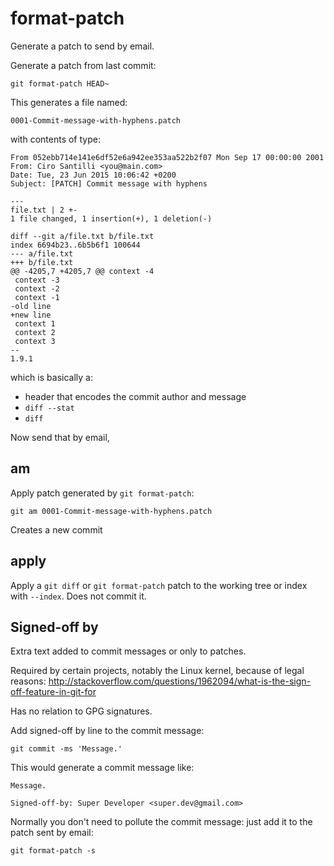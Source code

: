 # format-patch

Generate a patch to send by email.

Generate a patch from last commit:

    git format-patch HEAD~

This generates a file named:

    0001-Commit-message-with-hyphens.patch

with contents of type:

    From 052ebb714e141e6df52e6a942ee353aa522b2f07 Mon Sep 17 00:00:00 2001
    From: Ciro Santilli <you@main.com>
    Date: Tue, 23 Jun 2015 10:06:42 +0200
    Subject: [PATCH] Commit message with hyphens

    ---
    file.txt | 2 +-
    1 file changed, 1 insertion(+), 1 deletion(-)

    diff --git a/file.txt b/file.txt
    index 6694b23..6b5b6f1 100644
    --- a/file.txt
    +++ b/file.txt
    @@ -4205,7 +4205,7 @@ context -4
     context -3
     context -2
     context -1
    -old line
    +new line
     context 1
     context 2
     context 3
    --
    1.9.1

which is basically a:

- header that encodes the commit author and message
- `diff --stat`
- `diff`

Now send that by email,

## am

Apply patch generated by `git format-patch`:

    git am 0001-Commit-message-with-hyphens.patch

Creates a new commit

## apply

Apply a `git diff` or `git format-patch` patch to the working tree or index with `--index`. Does not commit it.

## Signed-off by

Extra text added to commit messages or only to patches.

Required by certain projects, notably the Linux kernel, because of legal reasons: <http://stackoverflow.com/questions/1962094/what-is-the-sign-off-feature-in-git-for>

Has no relation to GPG signatures.

Add signed-off by line to the commit message:

    git commit -ms 'Message.'

This would generate a commit message like:

    Message.

    Signed-off-by: Super Developer <super.dev@gmail.com>

Normally you don't need to pollute the commit message: just add it to the patch sent by email:

    git format-patch -s
